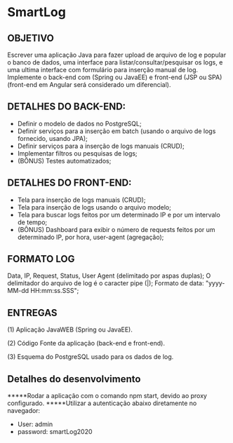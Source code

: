 # SmartLog

OBJETIVO
--------
Escrever uma aplicação Java para fazer upload de arquivo de log e popular o banco de dados,
uma interface para listar/consultar/pesquisar os logs, e uma ultima interface com formulário
para inserção manual de log. Implemente o back-end com (Spring ou JavaEE) e front-end (JSP
ou SPA) (front-end em Angular será considerado um diferencial).

DETALHES DO BACK-END:
-----------
- Definir o modelo de dados no PostgreSQL;
- Definir serviços para a inserção em batch (usando o arquivo de logs fornecido,
usando JPA);
- Definir serviços para a inserção de logs manuais (CRUD);
- Implementar filtros ou pesquisas de logs;
- (BÔNUS) Testes automatizados;

DETALHES DO FRONT-END:
-----------
- Tela para inserção de logs manuais (CRUD);
- Tela para inserção de logs usando o arquivo modelo;
- Tela para buscar logs feitos por um determinado IP e por um intervalo de tempo;
- (BÔNUS) Dashboard para exibir o número de requests feitos por um determinado IP,
por hora, user-agent (agregação);

FORMATO LOG
-----------
Data, IP, Request, Status, User Agent (delimitado por aspas duplas);
O delimitador do arquivo de log é o caracter pipe (|);
Formato de data: "yyyy-MM-dd HH:mm:ss.SSS";

ENTREGAS
--------
(1) Aplicação JavaWEB (Spring ou JavaEE).

(2) Código Fonte da aplicação (back-end e front-end).

(3) Esquema do PostgreSQL usado para os dados de log.

Detalhes do desenvolvimento
--------
*****Rodar a aplicação com o comando npm start, devido ao proxy configurado.
*****Utilizar a autenticação abaixo diretamente no navegador:
- User: admin
- password: smartLog2020
